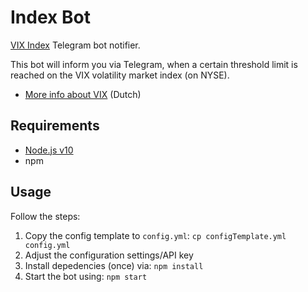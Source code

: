 Index Bot
=========

[VIX Index](http://www.cboe.com/products/vix-index-volatility/volatility-indexes) Telegram bot notifier.

This bot will inform you via Telegram, when a certain threshold limit is reached on the VIX volatility market index (on NYSE).

* [More info about VIX](https://www.veb.net/artikel/06263/7-vragen-over-de-vix-index) (Dutch)

Requirements
------------

* [Node.js v10](https://nodejs.org/en/download/)
* npm

Usage
-----

Follow the steps:

1. Copy the config template to `config.yml`: `cp configTemplate.yml config.yml`
2. Adjust the configuration settings/API key
3. Install depedencies (once) via: `npm install`
4. Start the bot using: `npm start`
